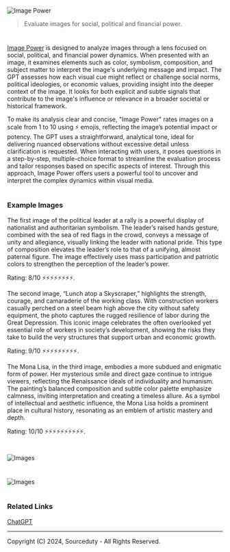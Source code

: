 ![Image Power](https://github.com/user-attachments/assets/2638a3eb-50e5-4ab5-90f6-f10b7a4805ad)

> Evaluate images for social, political and financial power.
#

[Image Power](https://chatgpt.com/g/g-LcDhBwFES-image-power) is designed to analyze images through a lens focused on social, political, and financial power dynamics. When presented with an image, it examines elements such as color, symbolism, composition, and subject matter to interpret the image's underlying message and impact. The GPT assesses how each visual cue might reflect or challenge social norms, political ideologies, or economic values, providing insight into the deeper context of the image. It looks for both explicit and subtle signals that contribute to the image's influence or relevance in a broader societal or historical framework.

To make its analysis clear and concise, "Image Power" rates images on a scale from 1 to 10 using ⚡ emojis, reflecting the image’s potential impact or potency. The GPT uses a straightforward, analytical tone, ideal for delivering nuanced observations without excessive detail unless clarification is requested. When interacting with users, it poses questions in a step-by-step, multiple-choice format to streamline the evaluation process and tailor responses based on specific aspects of interest. Through this approach, Image Power offers users a powerful tool to uncover and interpret the complex dynamics within visual media.

#
### Example Images

The first image of the political leader at a rally is a powerful display of nationalist and authoritarian symbolism. The leader’s raised hands gesture, combined with the sea of red flags in the crowd, conveys a message of unity and allegiance, visually linking the leader with national pride. This type of composition elevates the leader’s role to that of a unifying, almost paternal figure. The image effectively uses mass participation and patriotic colors to strengthen the perception of the leader’s power. 

Rating: 8/10 ⚡⚡⚡⚡⚡⚡⚡⚡.

The second image, “Lunch atop a Skyscraper,” highlights the strength, courage, and camaraderie of the working class. With construction workers casually perched on a steel beam high above the city without safety equipment, the photo captures the rugged resilience of labor during the Great Depression. This iconic image celebrates the often overlooked yet essential role of workers in society’s development, showing the risks they take to build the very structures that support urban and economic growth. 

Rating: 9/10 ⚡⚡⚡⚡⚡⚡⚡⚡⚡.

The Mona Lisa, in the third image, embodies a more subdued and enigmatic form of power. Her mysterious smile and direct gaze continue to intrigue viewers, reflecting the Renaissance ideals of individuality and humanism. The painting’s balanced composition and subtle color palette emphasize calmness, inviting interpretation and creating a timeless allure. As a symbol of intellectual and aesthetic influence, the Mona Lisa holds a prominent place in cultural history, resonating as an emblem of artistic mastery and depth. 

Rating: 10/10 ⚡⚡⚡⚡⚡⚡⚡⚡⚡⚡.

#
![Images](https://github.com/user-attachments/assets/0cbaea15-7197-4527-82a5-75653f1a1866)
#
![Images](https://github.com/user-attachments/assets/12eac1c4-99a4-4847-9c3f-3abf5ef142a4)

#
### Related Links

[ChatGPT](https://github.com/sourceduty/ChatGPT)

***
Copyright (C) 2024, Sourceduty - All Rights Reserved.
